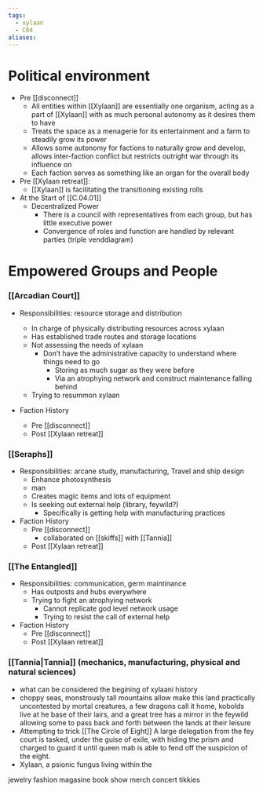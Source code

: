 ```yaml
---
tags:
  - xylaan
  - C04
aliases:
---
```

 # Political environment
 -  Pre [[disconnect]]
	 - All entities within [[Xylaan]] are essentially one organism, acting as a part of [[Xylaan]] with as much personal autonomy as it desires them to have
	 - Treats the space as a menagerie for its entertainment and a farm to steadily grow its power
	 - Allows some autonomy for factions to naturally grow and develop, allows inter-faction conflict but restricts outright war through its influence on 
	 - Each faction serves as something like an organ for the overall body
- Pre [[Xylaan retreat]]: 
	- [[Xylaan]] is facilitating the transitioning existing rolls 
- At the Start of [[C.04.01]]
	- Decentralized Power
		- There is a council with representatives from each group, but has little executive power
		- Convergence of roles and function are handled by relevant parties (triple venddiagram)
 # Empowered Groups and People
  ### [[Arcadian Court]]
  - Responsibilities: resource storage and distribution
	  - In charge of physically distributing resources across xylaan
	  - Has established trade routes and storage locations
	  - Not assessing the needs of xylaan
		  - Don’t have the administrative capacity to understand where things need to go
			  - Storing as much sugar as they were before
			  - Via an atrophying network and construct maintenance falling behind
	  - Trying to resummon xylaan

  - Faction History
	  -  Pre [[disconnect]]
	  - Post [[Xylaan retreat]]
  
 ### [[Seraphs]] 
 - Responsibilities: arcane study, manufacturing, Travel and ship design
	 - Enhance photosynthesis
	 - man
	 - Creates magic items and lots of equipment
	 - Is seeking out external help (library, feywild?)
		 - Specifically is getting help with manufacturing practices
 - Faction History
	  - Pre [[disconnect]]
		  - collaborated on [[skiffs]] with [[Tannia]]
	  - Post [[Xylaan retreat]]

  ### [[The Entangled]]   
  - Responsibilities: communication, germ maintinance
	  - Has outposts and hubs everywhere
	  - Trying to fight an atrophying network
		  - Cannot replicate god level network usage
		  - Trying to resist the call of external help
  - Faction History
	  -  Pre [[disconnect]]
	  - Post [[Xylaan retreat]]

 ### [[Tannia|Tannia]]  (mechanics, manufacturing, physical and natural sciences)




- what can be considered the begining of xylaani history 
- choppy seas, monstrously tall mountains allow make this land practically uncontested by mortal creatures, a few dragons call it home, kobolds live at he base of their lairs, and a great tree has a mirror in the feywild allowing some to pass back and forth between the lands at their leisure 
- Attempting to trick [[The Circle of Eight]] A large delegation from the fey court is tasked, under the guise of exile, with hiding the prism and charged to guard it until queen mab is able to fend off the suspicion of the eight. 
- Xylaan, a psionic fungus living within the






jewelry
fashion magasine 
book
show merch
concert tikkies 


